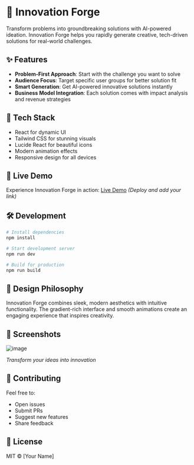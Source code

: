 # 🔮 Innovation Forge

Transform problems into groundbreaking solutions with AI-powered ideation. Innovation Forge helps you rapidly generate creative, tech-driven solutions for real-world challenges.

## ✨ Features

- **Problem-First Approach**: Start with the challenge you want to solve
- **Audience Focus**: Target specific user groups for better solution fit
- **Smart Generation**: Get AI-powered innovative solutions instantly
- **Business Model Integration**: Each solution comes with impact analysis and revenue strategies

## 🚀 Tech Stack

- React for dynamic UI
- Tailwind CSS for stunning visuals
- Lucide React for beautiful icons
- Modern animation effects
- Responsive design for all devices

## 💫 Live Demo

Experience Innovation Forge in action: [Live Demo](#) _(Deploy and add your link)_

## 🛠️ Development

```bash
# Install dependencies
npm install

# Start development server
npm run dev

# Build for production
npm run build
```

## 🎨 Design Philosophy

Innovation Forge combines sleek, modern aesthetics with intuitive functionality. The gradient-rich interface and smooth animations create an engaging experience that inspires creativity.

## 📱 Screenshots
![image](https://github.com/user-attachments/assets/06a17718-609e-4d9c-a892-32ff7fc76ba2)


_Transform your ideas into innovation_

## 🤝 Contributing

Feel free to:
- Open issues
- Submit PRs
- Suggest new features
- Share feedback

## 📜 License

MIT © [Your Name]
